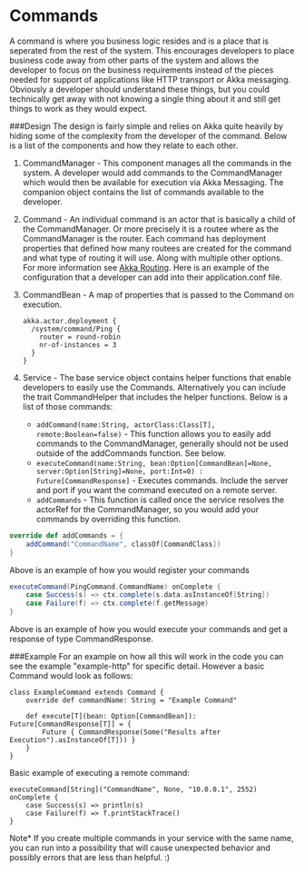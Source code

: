 # Commands
A command is where you business logic resides and is a place that is seperated from the rest of the system. This encourages developers to place business code away from other parts of the system and allows the developer to focus on the business requirements instead of the pieces needed for support of applications like HTTP transport or Akka messaging. Obviously a developer should understand these things, but you could technically get away with not knowing a single thing about it and still get things to work as they would expect.

###Design
The design is fairly simple and relies on Akka quite heavily by hiding some of the complexity from the developer of the command. Below is a list of the components and how they relate to each other.

1. CommandManager - This component manages all the commands in the system. A developer would add commands to the CommandManager which would then be available for execution via Akka Messaging. The companion object contains the list of commands available to the developer.
2. Command - An individual command is an actor that is basically a child of the CommandManager. Or more precisely it is a routee where as the CommandManager is the router. Each command has deployment properties that defined how many routees are created for the command and what type of routing it will use. Along with multiple other options. For more information see [Akka Routing](http://doc.akka.io/docs/akka/snapshot/scala/routing.html). Here is an example of the configuration that a developer can add into their application.conf file.
3. CommandBean - A map of properties that is passed to the Command on execution. 

	```
	akka.actor.deployment {
	  /system/command/Ping {
	    router = round-robin
	    nr-of-instances = 3
	  }
	}
	```
4. Service - The base service object contains helper functions that enable developers to easily use the Commands. Alternatively you can include the trait CommandHelper that includes the helper functions. Below is a list of those commands:
	* ```addCommand(name:String, actorClass:Class[T], remote:Boolean=false)``` - This function allows you to easily add commands to the CommandManager, generally should not be used outside of the addCommands function. See below.
	* ```executeCommand(name:String, bean:Option[CommandBean]=None, server:Option[String]=None, port:Int=0) : Future[CommandResponse]``` - Executes commands. Include the server and port if you want the command executed on a remote server.
	* ```addCommands``` - This function is called once the service resolves the actorRef for the CommandManager, so you would add your commands by overriding this function.
```scala 
override def addCommands = {
	addCommand("CommandName", classOf[CommandClass])
} 
```
Above is an example of how you would register your commands
```scala
executeCommand(PingCommand.CommandName) onComplete {
	case Success(s) => ctx.complete(s.data.asInstanceOf[String])
    case Failure(f) => ctx.complete(f.getMessage)
}
```	
Above is an example of how you would execute your commands and get a response of type CommandResponse.

###Example
For an example on how all this will work in the code you can see the example "example-http" for specific detail. However a basic Command would look as follows:
```
class ExampleCommand extends Command {
    override def commandName: String = "Example Command"

    def execute[T](bean: Option[CommandBean]): Future[CommandResponse[T]] = {
        Future { CommandResponse(Some("Results after Execution").asInstanceOf[T])) }
    }
}
```
Basic example of executing a remote command:
```
executeCommand[String]("CommandName", None, "10.0.0.1", 2552) onComplete {
	case Success(s) => println(s)
	case Failure(f) => f.printStackTrace()
}
```

Note* If you create multiple commands in your service with the same name, you can run into a possibility that will cause unexpected behavior and possibly errors that are less than helpful. :)
